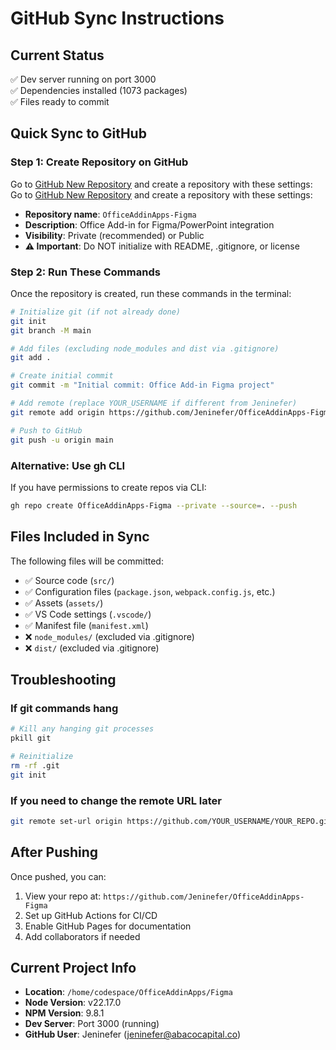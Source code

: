 # GitHub Sync Instructions

## Current Status

✅ Dev server running on port 3000  
✅ Dependencies installed (1073 packages)  
✅ Files ready to commit

## Quick Sync to GitHub

### Step 1: Create Repository on GitHub

Go to [GitHub New Repository](https://github.com/new) and create a repository with these settings:
Go to [GitHub New Repository](https://github.com/new) and create a repository with these settings:

- **Repository name**: `OfficeAddinApps-Figma`
- **Description**: Office Add-in for Figma/PowerPoint integration
- **Visibility**: Private (recommended) or Public
- **⚠️ Important**: Do NOT initialize with README, .gitignore, or license

### Step 2: Run These Commands

Once the repository is created, run these commands in the terminal:

```bash
# Initialize git (if not already done)
git init
git branch -M main

# Add files (excluding node_modules and dist via .gitignore)
git add .

# Create initial commit
git commit -m "Initial commit: Office Add-in Figma project"

# Add remote (replace YOUR_USERNAME if different from Jeninefer)
git remote add origin https://github.com/Jeninefer/OfficeAddinApps-Figma.git

# Push to GitHub
git push -u origin main
```

### Alternative: Use gh CLI

If you have permissions to create repos via CLI:

```bash
gh repo create OfficeAddinApps-Figma --private --source=. --push
```

## Files Included in Sync

The following files will be committed:

- ✅ Source code (`src/`)
- ✅ Configuration files (`package.json`, `webpack.config.js`, etc.)
- ✅ Assets (`assets/`)
- ✅ VS Code settings (`.vscode/`)
- ✅ Manifest file (`manifest.xml`)
- ❌ `node_modules/` (excluded via .gitignore)
- ❌ `dist/` (excluded via .gitignore)

## Troubleshooting

### If git commands hang

```bash
# Kill any hanging git processes
pkill git

# Reinitialize
rm -rf .git
git init
```

### If you need to change the remote URL later

```bash
git remote set-url origin https://github.com/YOUR_USERNAME/YOUR_REPO.git
```

## After Pushing

Once pushed, you can:

1. View your repo at: `https://github.com/Jeninefer/OfficeAddinApps-Figma`
2. Set up GitHub Actions for CI/CD
3. Enable GitHub Pages for documentation
4. Add collaborators if needed

## Current Project Info

- **Location**: `/home/codespace/OfficeAddinApps/Figma`
- **Node Version**: v22.17.0
- **NPM Version**: 9.8.1
- **Dev Server**: Port 3000 (running)
- **GitHub User**: Jeninefer (<jeninefer@abacocapital.co>)
